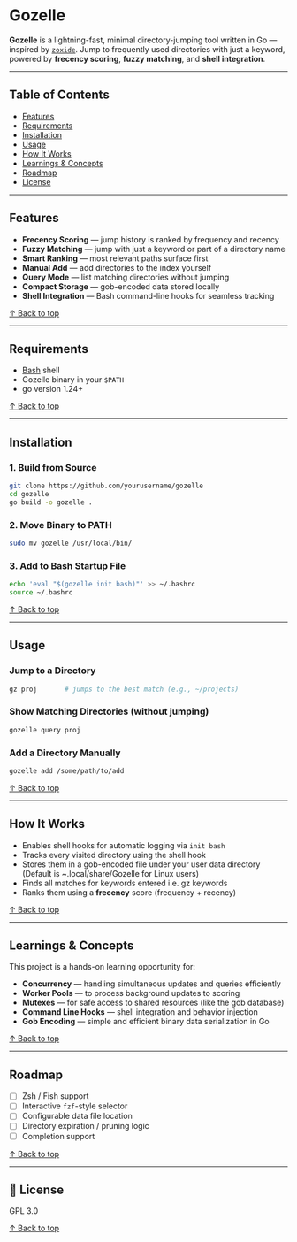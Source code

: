 # Gozelle

**Gozelle** is a lightning-fast, minimal directory-jumping tool written in Go — inspired by [`zoxide`](https://github.com/ajeetdsouza/zoxide). Jump to frequently used directories with just a keyword, powered by **frecency scoring**, **fuzzy matching**, and **shell integration**.

---

## Table of Contents

- [Features](#-features)
- [Requirements](#️-requirements)
- [Installation](#-installation)
- [Usage](#-usage)
- [How It Works](#-how-it-works)
- [Learnings & Concepts](#-learnings--concepts)
- [Roadmap](#-roadmap)
- [License](#-license)

---

## Features

- **Frecency Scoring** — jump history is ranked by frequency and recency  
- **Fuzzy Matching** — jump with just a keyword or part of a directory name  
- **Smart Ranking** — most relevant paths surface first  
- **Manual Add** — add directories to the index yourself  
- **Query Mode** — list matching directories without jumping  
- **Compact Storage** — gob-encoded data stored locally  
- **Shell Integration** — Bash command-line hooks for seamless tracking

[↑ Back to top](#-gozelle)

---

## Requirements

- [Bash](https://www.gnu.org/software/bash/) shell  
- Gozelle binary in your `$PATH`
- go version 1.24+


[↑ Back to top](#-gozelle)

---

## Installation

### 1. Build from Source

```bash
git clone https://github.com/yourusername/gozelle
cd gozelle
go build -o gozelle .
```

### 2. Move Binary to PATH

```bash
sudo mv gozelle /usr/local/bin/
```

### 3. Add to Bash Startup File

```bash
echo 'eval "$(gozelle init bash)"' >> ~/.bashrc
source ~/.bashrc
```

[↑ Back to top](#-gozelle)

---

## Usage

### Jump to a Directory

```bash
gz proj       # jumps to the best match (e.g., ~/projects)
```

### Show Matching Directories (without jumping)

```bash
gozelle query proj
```

### Add a Directory Manually

```bash
gozelle add /some/path/to/add
```

[↑ Back to top](#-gozelle)

---

## How It Works

- Enables shell hooks for automatic logging via `init bash`
- Tracks every visited directory using the shell hook
- Stores them in a gob-encoded file under your user data directory (Default is ~.local/share/Gozelle for Linux users)
- Finds all matches for keywords entered i.e. gz keywords
- Ranks them using a **frecency** score (frequency + recency)

[↑ Back to top](#-gozelle)

---

## Learnings & Concepts

This project is a hands-on learning opportunity for:

- **Concurrency** — handling simultaneous updates and queries efficiently  
- **Worker Pools** — to process background updates to scoring  
- **Mutexes** — for safe access to shared resources (like the gob database)  
- **Command Line Hooks** — shell integration and behavior injection
- **Gob Encoding** — simple and efficient binary data serialization in Go  

[↑ Back to top](#-gozelle)

---

## Roadmap

- [ ] Zsh / Fish support  
- [ ] Interactive `fzf`-style selector  
- [ ] Configurable data file location  
- [ ] Directory expiration / pruning logic  
- [ ] Completion support

[↑ Back to top](#-gozelle)

---

## 📄 License

GPL 3.0

[↑ Back to top](#-gozelle)

